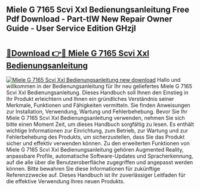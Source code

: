 ## Miele G 7165 Scvi Xxl Bedienungsanleitung Free Pdf Download - Part-tIW New Repair Owner Guide - User Service Edition GHzjl

# <h2><a href="http://df2hoy.blite.top/?on=Miele+G+7165+Scvi+Xxl+Bedienungsanleitung">🔗Download 👉🔴 Miele G 7165 Scvi Xxl Bedienungsanleitung</a></h2>

[![Miele G 7165 Scvi Xxl Bedienungsanleitung new download](https://i.imgur.com/lujVjoI.png)](http://df2hoy.blite.top/?on=Miele+G+7165+Scvi+Xxl+Bedienungsanleitung)
Hallo und willkommen in der Bedienungsanleitung für Ihr neu geliefertes Miele G 7165 Scvi Xxl Bedienungsanleitung. Dieses Handbuch soll Ihnen den Einstieg in Ihr Produkt erleichtern und Ihnen ein gründliches Verständnis seiner Merkmale, Funktionen und Fähigkeiten vermitteln. Sie finden Anweisungen zur Installation, Verwendung, Wartung und Fehlerbehebung. Bevor Sie Ihr Miele G 7165 Scvi Xxl Bedienungsanleitung verwenden, nehmen Sie sich bitte einen Moment Zeit, um dieses Handbuch sorgfältig zu lesen. Es enthält wichtige Informationen zur Einrichtung, zum Betrieb, zur Wartung und zur Fehlerbehebung des Produkts, um sicherzustellen, dass Sie das Produkt sicher und effektiv verwenden können. Zu den erweiterten Funktionen von Miele G 7165 Scvi Xxl Bedienungsanleitung gehören Augmented Reality, anpassbare Profile, automatische Software-Updates und Spracherkennung, auf die alle über die Benutzeroberfläche zugegriffen und angepasst werden können. Bitte bewahren Sie diese Informationen für zukünftige Referenzzwecke auf. Dieses Handbuch ist Ihr zuverlässiger Leitfaden für die effektive Verwendung Ihres neuen Produkts.

